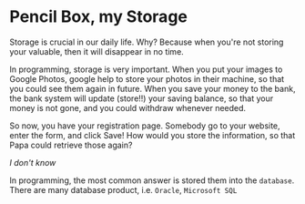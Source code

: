 # Pencil Box, my Storage

Storage is crucial in our daily life.
Why? Because when you're not storing your valuable, then it will disappear in no time.

In programming, storage is very important.
When you put your images to Google Photos, google help to store your photos in their machine, so that you could see them again in future.
When you save your money to the bank, the bank system will update (store!!) your saving balance, so that your money is not gone, and you could withdraw whenever needed.

So now, you have your registration page. Somebody go to your website, enter the form, and click Save!
How would you store the information, so that Papa could retrieve those again?

_I don't know_

In programming, the most common answer is stored them into the `database`.
There are many database product, i.e. `Oracle`, `Microsoft SQL`
